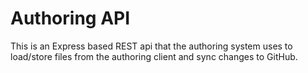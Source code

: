 # Authoring API

This is an Express based REST api that the authoring system uses to load/store files from the authoring client and sync changes to GitHub.
